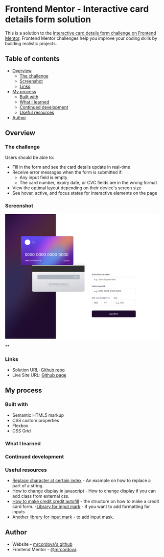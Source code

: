 # Frontend Mentor - Interactive card details form solution

This is a solution to the [Interactive card details form challenge on Frontend Mentor](https://www.frontendmentor.io/challenges/interactive-card-details-form-XpS8cKZDWw). Frontend Mentor challenges help you improve your coding skills by building realistic projects.

## Table of contents

- [Overview](#overview)
  - [The challenge](#the-challenge)
  - [Screenshot](#screenshot)
  - [Links](#links)
- [My process](#my-process)
  - [Built with](#built-with)
  - [What I learned](#what-i-learned)
  - [Continued development](#continued-development)
  - [Useful resources](#useful-resources)
- [Author](#author)

## Overview

### The challenge

Users should be able to:

- Fill in the form and see the card details update in real-time
- Receive error messages when the form is submitted if:
  - Any input field is empty
  - The card number, expiry date, or CVC fields are in the wrong format
- View the optimal layout depending on their device's screen size
- See hover, active, and focus states for interactive elements on the page

### Screenshot

![](images/Screenshot.png)

\*\*

### Links

- Solution URL: [Github repo](https://github.com/mrcordova/interactive-card-details-form)
- Live Site URL: [Github page](https://mrcordova.github.io/interactive-card-details-form/)

## My process

### Built with

- Semantic HTML5 markup
- CSS custom properties
- Flexbox
- CSS Grid

### What I learned

### Continued development

### Useful resources

- [Replace character at certain index](https://stackoverflow.com/questions/1431094/how-do-i-replace-a-character-at-a-specific-index-in-javascript) - An example on how to replace a part of a string.
- [How to change display in javascript](https://stackoverflow.com/questions/4838351/how-to-modify-a-css-display-property-from-javascript) - How to change display if you can add class from external css.
- [How to make credit credit autofill](https://stackoverflow.com/questions/62712846/why-credit-card-autofill-doesnt-work-when-production-build-but-it-works-with-np) - the structure on how to make a credit card form. -[Library for input mark](https://imask.js.org) - if you want to add formatting for inputs
- [Another library for input mark](https://www.jsdelivr.com/package/npm/cleave.js) - to add input mask.

## Author

- Website - [mrcordova's github](https://github.com/mrcordova?tab=repositories)
- Frontend Mentor - [@mrcordova](https://www.frontendmentor.io/profile/mrcordova)
